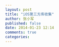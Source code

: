 ```yaml
---
layout: post
title: "iOS第三方库收集"
author: 张小军
published: false
date: 2014-01-23 12:14
comments: true
categories: 
---
```

